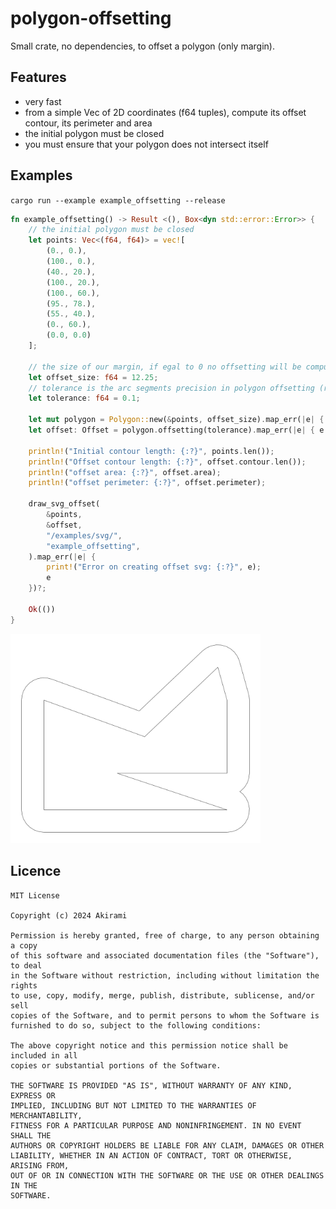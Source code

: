 # polygon-offsetting

Small crate, no dependencies, to offset a polygon (only margin).

## Features
  - very fast
  - from a simple Vec of 2D coordinates (f64 tuples), compute its offset contour, its perimeter and area
  - the initial polygon must be closed 
  - you must ensure that your polygon does not intersect itself

## Examples

`cargo run --example example_offsetting --release`

```rust
fn example_offsetting() -> Result <(), Box<dyn std::error::Error>> {
	// the initial polygon must be closed
	let points: Vec<(f64, f64)> = vec![
		(0., 0.),
		(100., 0.),
		(40., 20.),
		(100., 20.),
		(100., 60.),
		(95., 78.),
		(55., 40.),
		(0., 60.),
		(0.0, 0.0)
	];

	// the size of our margin, if egal to 0 no offsetting will be computed
	let offset_size: f64 = 12.25;
	// tolerance is the arc segments precision in polygon offsetting (rounded corner)
	let tolerance: f64 = 0.1;

	let mut polygon = Polygon::new(&points, offset_size).map_err(|e| { e })?;
	let offset: Offset = polygon.offsetting(tolerance).map_err(|e| { e })?;

	println!("Initial contour length: {:?}", points.len());
	println!("Offset contour length: {:?}", offset.contour.len());
	println!("offset area: {:?}", offset.area);
	println!("offset perimeter: {:?}", offset.perimeter);
    
    draw_svg_offset(
	    &points,
	    &offset,
	    "/examples/svg/",
        "example_offsetting",
	).map_err(|e| { 
	    print!("Error on creating offset svg: {:?}", e);
	    e 
	})?;

    Ok(())
}
```

<img src="./examples/svg/example_offsetting.svg" width = "400">

## Licence
```
MIT License

Copyright (c) 2024 Akirami

Permission is hereby granted, free of charge, to any person obtaining a copy
of this software and associated documentation files (the "Software"), to deal
in the Software without restriction, including without limitation the rights
to use, copy, modify, merge, publish, distribute, sublicense, and/or sell
copies of the Software, and to permit persons to whom the Software is
furnished to do so, subject to the following conditions:

The above copyright notice and this permission notice shall be included in all
copies or substantial portions of the Software.

THE SOFTWARE IS PROVIDED "AS IS", WITHOUT WARRANTY OF ANY KIND, EXPRESS OR
IMPLIED, INCLUDING BUT NOT LIMITED TO THE WARRANTIES OF MERCHANTABILITY,
FITNESS FOR A PARTICULAR PURPOSE AND NONINFRINGEMENT. IN NO EVENT SHALL THE
AUTHORS OR COPYRIGHT HOLDERS BE LIABLE FOR ANY CLAIM, DAMAGES OR OTHER
LIABILITY, WHETHER IN AN ACTION OF CONTRACT, TORT OR OTHERWISE, ARISING FROM,
OUT OF OR IN CONNECTION WITH THE SOFTWARE OR THE USE OR OTHER DEALINGS IN THE
SOFTWARE.
```

